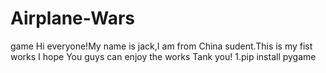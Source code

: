 # Airplane-Wars
game
Hi everyone!My name is jack,I am from China sudent.This is my fist works I hope You guys can enjoy the works Tank you!
1.pip install pygame
